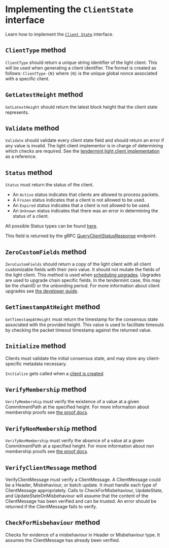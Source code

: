 <!--
order: 2
-->

# Implementing the `ClientState` interface

Learn how to implement the [`Client State`](https://github.com/cosmos/ibc-go/blob/v6.0.0-rc1/modules/core/exported/client.go#L40) interface.

## `ClientType` method

`ClientType` should return a unique string identifier of the light client. This will be used when generating a client identifier.
The format is created as follows: `ClientType-{N}` where `{N}` is the unique global nonce associated with a specific client.

## `GetLatestHeight` method

`GetLatestHeight` should return the latest block height that the client state represents.

## `Validate` method

`Validate` should validate every client state field and should return an error if any value is invalid. The light client
implementor is in charge of determining which checks are required. See the [tendermint light client implementation](https://github.com/cosmos/ibc-go/blob/v6.0.0-rc1/modules/light-clients/07-tendermint/types/client_state.go#L101)
as a reference.

## `Status` method

`Status` must return the status of the client.

* An `Active` status indicates that clients are allowed to process packets.
* A `Frozen` status indicates that a client is not allowed to be used.
* An `Expired` status indicates that a client is not allowed to be used.
* An `Unknown` status indicates that there was an error in determining the status of a client.

All possible Status types can be found [here](https://github.com/cosmos/ibc-go/blob/v6.0.0-rc1/modules/core/exported/client.go#L26-L36).

This field is returned by the gRPC [QueryClientStatusResponse](https://github.com/cosmos/ibc-go/blob/v6.0.0-rc1/modules/core/02-client/types/query.pb.go#L665) endpoint.

## `ZeroCustomFields` method

`ZeroCustomFields` should return a copy of the light client with all client customizable fields with their zero value. It should not mutate the fields of the light client.
This method is used when [scheduling upgrades](https://github.com/cosmos/ibc-go/blob/v6.0.0-rc1/modules/core/02-client/keeper/proposal.go#L89). Upgrades are used to upgrade chain specific fields. 
In the tendermint case, this may be the chainID or the unbonding period.
For more information about client upgrades see [the developer guide](../upgrades/developer-guide.md).

## `GetTimestampAtHeight` method

`GetTimestampAtHeight` must return the timestamp for the consensus state associated with the provided height.
This value is used to facilitate timeouts by checking the packet timeout timestamp against the returned value.

## `Initialize` method

Clients must validate the initial consensus state, and may store any client-specific metadata necessary.

`Initialize` gets called when a [client is created](https://github.com/cosmos/ibc-go/blob/main/modules/core/02-client/keeper/client.go#L32).

## `VerifyMembership` method

`VerifyMembership` must verify the existence of a value at a given CommitmentPath at the specified height. For more information about membership proofs
see [the proof docs](./proofs.md).

## `VerifyNonMembership` method

`VerifyNonMembership` must verify the absence of a value at a given CommitmentPath at a specified height. For more information about non membership proofs
see [the proof docs](./proofs.md).

## `VerifyClientMessage` method

VerifyClientMessage must verify a ClientMessage. A ClientMessage could be a Header, Misbehaviour, or batch update.
It must handle each type of ClientMessage appropriately. Calls to CheckForMisbehaviour, UpdateState, and UpdateStateOnMisbehaviour
will assume that the content of the ClientMessage has been verified and can be trusted. An error should be returned
if the ClientMessage fails to verify.

## `CheckForMisbehaviour` method

Checks for evidence of a misbehaviour in Header or Misbehaviour type. It assumes the ClientMessage
has already been verified.
